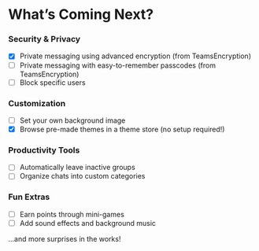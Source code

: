 # What’s Coming Next?  

### **Security & Privacy**  
- [x] Private messaging using advanced encryption (from TeamsEncryption)  
- [ ] Private messaging with easy-to-remember passcodes (from TeamsEncryption)  
- [ ] Block specific users  

### **Customization**  
- [ ] Set your own background image  
- [x] Browse pre-made themes in a theme store (no setup required!)  

### **Productivity Tools**  
- [ ] Automatically leave inactive groups  
- [ ] Organize chats into custom categories  

### **Fun Extras**  
- [ ] Earn points through mini-games  
- [ ] Add sound effects and background music  

…and more surprises in the works!  